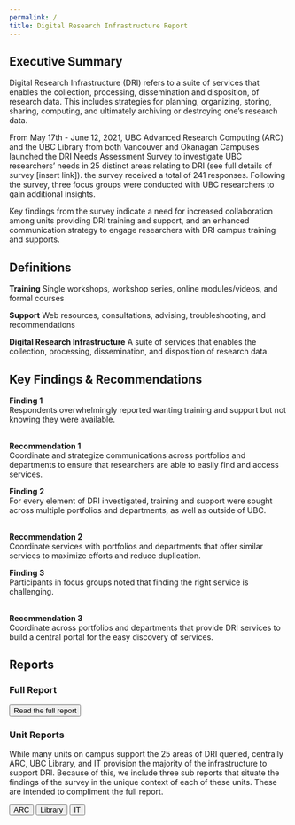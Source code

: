 ```yaml
---
permalink: /
title: Digital Research Infrastructure Report
---
```


## Executive Summary

<div class = "summary">
<p>Digital Research Infrastructure (DRI) refers to a suite of services that enables the collection, processing, dissemination and disposition, of research data. This includes strategies for planning, organizing, storing, sharing, computing, and ultimately archiving or destroying one’s research data.</p>

<p>From May 17th - June 12, 2021, UBC Advanced Research Computing (ARC) and the UBC Library from both Vancouver and Okanagan Campuses launched the DRI Needs Assessment Survey to investigate UBC researchers’ needs in 25 distinct areas relating to DRI (see full details of survey [insert link]). the survey received a total of 241 responses.  Following the survey, three focus groups were conducted with UBC researchers to gain additional insights.</p>

<p>Key findings from the survey indicate a need for increased collaboration among units providing DRI training and support, and an enhanced communication strategy to engage researchers with DRI campus training and supports.</p>
</div>

## Definitions

**Training** Single workshops, workshop series, online modules/videos, and formal courses

**Support** Web resources, consultations, advising, troubleshooting, and recommendations

**Digital Research Infrastructure** A suite of services that enables the collection, processing, dissemination, and disposition of research data. 

## Key Findings & Recommendations

<div class="recommendation">
 <b>Finding 1</b> 
    <br>
  Respondents overwhelmingly reported wanting training and support but not knowing they were available.

 <br>
 <br>
 
  <b>Recommendation 1</b>
  <br>
  Coordinate and strategize communications across portfolios and departments to ensure that researchers are able to easily find and access services.
</div>

<div class="recommendation">
 <b>Finding 2</b>
 <br>
 For every element of DRI investigated, training and support were sought across multiple portfolios and departments, as well as outside of UBC.
 
 <br>
 <br>

 <b>Recommendation 2</b>
 <br>
Coordinate services with portfolios and departments that offer similar services to maximize efforts and reduce duplication.
</div>

<div class="recommendation">
<b>Finding 3</b>
 <br>
 Participants in focus groups noted that finding the right service is challenging.
 
 <br>
 <br>
  
  <b>Recommendation 3</b>
 <br>
 Coordinate across portfolios and departments that provide DRI services to build a central portal for the easy discovery of services.
</div>

## Reports

### Full Report

<a href = "fullreport.html"><button class = "reportLink fullreportLink ">Read the full report</button></a>

### Unit Reports

While many units on campus support the 25 areas of DRI queried, centrally ARC, UBC Library, and IT provision the majority of the infrastructure to support DRI. Because of this, we include three sub reports that situate the findings of the survey in the unique context of each of these units. These are intended to compliment the full report.

<a href = "arc.html"><button class = "reportLink">ARC</button></a>
<a href = "library.html"><button class = "reportLink">Library</button></a>
<a href = "it.html"><button class = "reportLink">IT</button></a>
